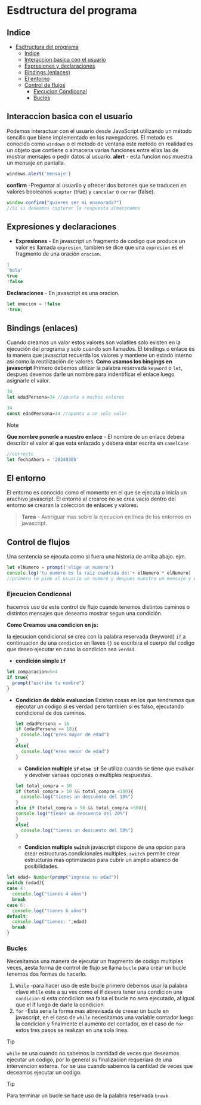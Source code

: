 # Esdtructura del programa
## Indice
- [Esdtructura del programa](#esdtructura-del-programa)
  - [Indice](#indice)
  - [Interaccion basica con el usuario](#interaccion-basica-con-el-usuario)
  - [Expresiones y declaraciones](#expresiones-y-declaraciones)
  - [Bindings (enlaces)](#bindings-enlaces)
  - [El entorno](#el-entorno)
  - [Control de flujos](#control-de-flujos)
    - [Ejecucion Condiconal](#ejecucion-condiconal)
    - [Bucles](#bucles)
## Interaccion basica con el usuario
  Podemos interactuar con el usuario desde JavaScript utilizando un método sencillo que biene implementado en los navegadores.
  El metodo es conocido como `windows` o el metodo de ventana este metodo en realidad es un objeto que contiene o almacena varias funciones entre ellas las de mostrar mensajes o pedir datos al usuario.
  **alert** - esta funcion nos muestra un mensaje en pantalla.
  ```js
  windows.alert('mensaje')
  ```
  **confirm** -Preguntar al usuariio y ofrecer dos botones que se traducen en valores booleanos `aceptar` (true) y `cancelar` o `cerrar` (false).
  ```js
  window.confirm("quieres ser mi enamorada?")
  //Si si deseamos capturar la respuesta almacenamos 
  ```

  ## Expresiones y declaraciones
  - **Expresiones** - En javascript un fragmento de codigo que produce un valor es llamada `expresion`, tambien se dice que una `expresion` es el fragmento de una oración `oracion`.
  ```js
  1
  'hola'
  true
  !false
  ```
  **Declaraciones** - En javascript es una oracion.
  ```js
  let emocion = !false
  !true;
  ```
  ## Bindings (enlaces)
  Cuando creamos un valor estos valores son volatiles solo existen en la ejecución del programa y solo cuando son llamados.
  El bindings o enlace es la manera que javascript recuerda los valores y mantiene un estado interno asi como la reutilización de valores.
  **Como usamos los bingings en javascript**
  Primero debemos utilizar la palabra reservada `keyword` o `let`, despues devemos darle un nombre para indentificar el enlace luego asignarle el valor.
  ```js
  34
  let edadPersona=34 //apunta a muchos valores
  ```
  ```js
  34
  const edadPersona=34 //apunta a un solo valor
  ```
  >[!NOTE]
> **Que nombre ponerle a nuestro enlace** - El nombre de un enlace debera describir el valor al que esta enlazado y debera estar escrita en `camelCase` 
```js
//correcto
let fechaAhora = '20240305'
```

## El entorno
El entorno es conocido como el momento en el que se ejecuta o inicia un arachivo javascript.
El entorno al crearce no se crea vacío dentro del entorno se crearan la coleccion de enlaces y valores.

> **Tarea** - Averiguar mas sobre la ejecucion en linea de los entornos en javascript.

## Control de flujos
Una sentencia se ejecuta como si fuera una historia de arriba abajo. ejm.

```js
let elNumero = prompt('elige un numero')
console.log('tu numero es la raiz cuadrada de:'+ elNumero * elNumero)
//primero le pide al usuario un numero y despues muestra un mensaje y el cuadrado de ese numero
```
### Ejecucion Condiconal
hacemos uso de este control de flujo cuando tenemos distintos caminos o distintos mensajes que deseamo mostrar segun una condición.

**Como Creamos una condicion en js:**

la ejecucion condicional se crea con la palabra reservada (keyword) `if` a continuacion de una `condicion` en llaves `{}` se escribira el cuerpo del codigo que deseo ejecutar en caso la condicion sea `verdad`.

- **condición simple `if`**

```js
let comparacion=5>4
if true{
  prompt("escribe tu nombre")
}
```
- **Condicion de doble evaluacion**
  Existen cosas en los que tendremos que ejecutar un codigo si es verdad pero tambien si es falso, ejecutando condicional de dos caminos.
  ```js
  let edadPersona = 16
  if (edadPersona >= 18){
    console.log("eres mayor de edad")
  }
  else{
    console.log("eres menor de edad")
  }
  ```
  - **Condicion multiple `if` `else if`**
  Se utiliza cuando se tiene que evaluar y devolver variaas opciones o multiples respuestas.
  ```js
  let total_compra = 30
  if (total_compra > 10 && total_compra <100){
    console.log("tienes un descuento del 10%")
  }
  else if (total_compra > 50 && total_compra <500){
  console.log("tienes un descuento del 20%")
  }
  else{
    console.log("tienes un descuento del 50%")
  }
  ```
  - **Condicion multiple `switch`**
javascript dispone de una opcion para crear estructuras condicionales multiples. `switch` permite crear estructuras mas optimizadas para cubrir un amplio abanico de posibilidades.
```js
let edad= Number(promp("ingrese su edad"))
switch (edad){
case 4:
  console.log("tienes 4 años")
  break
case 6:
  console.log("tienes 6 años")
default:
  console.log("tienes: ",edad)
  break
}
```
### Bucles
Necesitamos una manera de ejecutar un fragmento de codigo multiples veces, aesta forma de control de flujo se llama `bucle`
para crear un bucle tenemos dos formas de hacerlo.
1. `While` -para hacer uso de este bucle primero debemos usar la palabra clave `While` este a su ves como el if devera tener una condicion una `condicion` si esta condiciion  sea falsa el bucle no sera ejecutado, al igual que el if luego de darle la condicion
2. `for` -Esta seria la forma mas abrevisada de creear un bucle en javascript, en el caso de `while` necesitamos una variable contador luego la condicion y finalmente el aumento del contador, en el caso de `for` estos tres pasos se realizan en una sola linea.
> [!TIP]
> `while` se usa cuando no sabemos la cantidad de veces que deseamos ejecutar un codigo, por lo general su finalizacion requeriara de una intervencion externa. `for` se usa cuando sabemos la cantidad de veces que deceamos ejecutar un codigo.

> [!TIP]
> Para terminar un bucle se hace uso de la palabra reservada `break`.